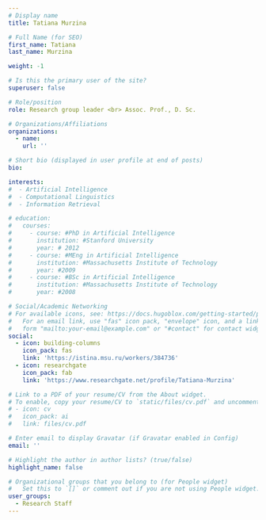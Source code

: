 ```yaml
---
# Display name
title: Tatiana Murzina

# Full Name (for SEO)
first_name: Tatiana 
last_name: Murzina

weight: -1

# Is this the primary user of the site?
superuser: false

# Role/position
role: Research group leader <br> Assoc. Prof., D. Sc.

# Organizations/Affiliations
organizations:
  - name: 
    url: ''

# Short bio (displayed in user profile at end of posts)
bio: 

interests:
#  - Artificial Intelligence
#  - Computational Linguistics
#  - Information Retrieval

# education:
#   courses:
#     - course: #PhD in Artificial Intelligence
#       institution: #Stanford University
#       year: # 2012
#     - course: #MEng in Artificial Intelligence
#       institution: #Massachusetts Institute of Technology
#       year: #2009
#     - course: #BSc in Artificial Intelligence
#       institution: #Massachusetts Institute of Technology
#       year: #2008

# Social/Academic Networking
# For available icons, see: https://docs.hugoblox.com/getting-started/page-builder/#icons
#   For an email link, use "fas" icon pack, "envelope" icon, and a link in the
#   form "mailto:your-email@example.com" or "#contact" for contact widget.
social:
  - icon: building-columns
    icon_pack: fas
    link: 'https://istina.msu.ru/workers/384736'  
  - icon: researchgate
    icon_pack: fab
    link: 'https://www.researchgate.net/profile/Tatiana-Murzina' 

# Link to a PDF of your resume/CV from the About widget.
# To enable, copy your resume/CV to `static/files/cv.pdf` and uncomment the lines below.
# - icon: cv
#   icon_pack: ai
#   link: files/cv.pdf

# Enter email to display Gravatar (if Gravatar enabled in Config)
email: ''

# Highlight the author in author lists? (true/false)
highlight_name: false

# Organizational groups that you belong to (for People widget)
#   Set this to `[]` or comment out if you are not using People widget.
user_groups:
  - Research Staff
---
```


